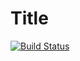# Title

[![Build Status](https://travis-ci.com/dobokirisame/CollaborativeEditingPlugin.svg?branch=master)](https://travis-ci.com/dobokirisame/CollaborativeEditingPlugin)

